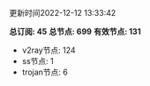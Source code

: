 更新时间2022-12-12 13:33:42

**总订阅: 45**
**总节点: 699**
**有效节点: 131**
- v2ray节点: 124
- ss节点: 1
- trojan节点: 6
